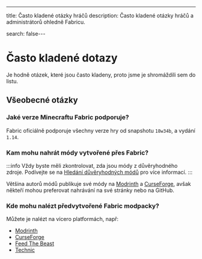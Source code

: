 ---
title: Často kladené otázky hráčů
description: Často kladené otázky hráčů a administrátorů ohledně Fabricu.

search: false---

# Často kladené dotazy

Je hodně otázek, které jsou často kladeny, proto jsme je shromáždili sem do listu.

## Všeobecné otázky

### Jaké verze Minecraftu Fabric podporuje?

Fabric oficiálně podporuje všechny verze hry od snapshotu `18w34b`, a vydání `1.14`.

### Kam mohu nahrát módy vytvořené přes Fabric?

:::info
Vždy byste měli zkontrolovat, zda jsou módy z důvěryhodného zdroje. Podívejte se na [Hledání důvěryhodných módů](./finding-mods) pro více informací.
:::

Většina autorů módů publikuje své módy na [Modrinth](https://modrinth.com/mods?g=categories:%27fabric%27) a [CurseForge](https://www.curseforge.com/minecraft/search?page=1&pageSize=20&sortType=1&class=mc-mods&gameFlavorsIds=4), avšak někteří mohou preferovat nahrávání na své stránky nebo na GitHub.

### Kde mohu nalézt předvytvořené Fabric modpacky?

Můžete je nalézt na vícero platformách, např:

- [Modrinth](https://modrinth.com/modpacks?g=categories:%27fabric%27)
- [CurseForge](https://www.curseforge.com/minecraft/search?page=1&pageSize=20&sortType=1&class=modpacks&gameFlavorsIds=4)
- [Feed The Beast](https://www.feed-the-beast.com/ftb-app)
- [Technic](https://www.technicpack.net/modpacks)
